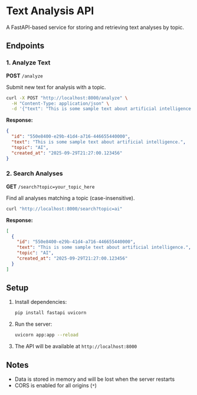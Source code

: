 # Text Analysis API

A FastAPI-based service for storing and retrieving text analyses by topic.

## Endpoints

### 1. Analyze Text

**POST** `/analyze`

Submit new text for analysis with a topic.

```bash
curl -X POST "http://localhost:8000/analyze" \
  -H "Content-Type: application/json" \
  -d '{"text": "This is some sample text about artificial intelligence.", "topic": "AI"}'
```

**Response:**
```json
{
  "id": "550e8400-e29b-41d4-a716-446655440000",
  "text": "This is some sample text about artificial intelligence.",
  "topic": "AI",
  "created_at": "2025-09-29T21:27:00.123456"
}
```

### 2. Search Analyses

**GET** `/search?topic=your_topic_here`

Find all analyses matching a topic (case-insensitive).

```bash
curl "http://localhost:8000/search?topic=ai"
```

**Response:**
```json
[
  {
    "id": "550e8400-e29b-41d4-a716-446655440000",
    "text": "This is some sample text about artificial intelligence.",
    "topic": "AI",
    "created_at": "2025-09-29T21:27:00.123456"
  }
]
```

## Setup

1. Install dependencies:
   ```bash
   pip install fastapi uvicorn
   ```

2. Run the server:
   ```bash
   uvicorn app:app --reload
   ```

3. The API will be available at `http://localhost:8000`

## Notes

- Data is stored in memory and will be lost when the server restarts
- CORS is enabled for all origins (`*`)
